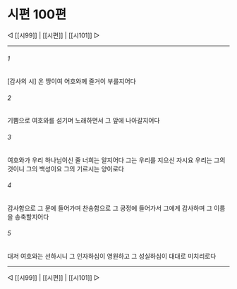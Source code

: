 ﻿# 시편 100편

◁ [[시99]] | [[시편]] | [[시101]] ▷
***

###### 1
[감사의 시] 온 땅이여 어호와께 즐거이 부를지어다

###### 2
기쁨으로 여호와를 섬기며 노래하면서 그 앞에 나아갈지어다

###### 3
여호와가 우리 하나님이신 줄 너희는 알지어다 그는 우리를 지으신 자시요 우리는 그의 것이니 그의 백성이요 그의 기르시는 양이로다

###### 4
감사함으로 그 문에 들어가며 찬송함으로 그 궁정에 들어가서 그에게 감사하며 그 이름을 송축할지어다

###### 5
대저 여호와는 선하시니 그 인자하심이 영원하고 그 성실하심이 대대로 미치리로다


***
◁ [[시99]] | [[시편]] | [[시101]] ▷